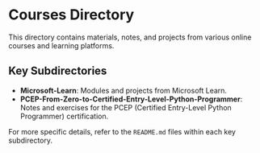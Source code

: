 # Courses Directory

This directory contains materials, notes, and projects from various online courses and learning platforms.

## Key Subdirectories

- **Microsoft-Learn**: Modules and projects from Microsoft Learn.
- **PCEP-From-Zero-to-Certified-Entry-Level-Python-Programmer**: Notes and exercises for the PCEP (Certified Entry-Level Python Programmer) certification.

For more specific details, refer to the `README.md` files within each key subdirectory.
